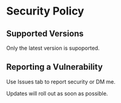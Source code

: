 # Security Policy

## Supported Versions

Only the latest version is supoported.

## Reporting a Vulnerability

Use Issues tab to report security or DM me.

Updates will roll out as soon as possible.
